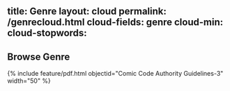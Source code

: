 title: Genre
layout: cloud
permalink: /genrecloud.html
cloud-fields: genre
cloud-min: 
cloud-stopwords:
---

## Browse Genre

{% include feature/pdf.html objectid="Comic Code Authority Guidelines-3" width="50" %}
